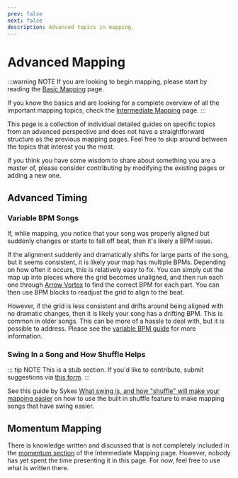 ```yaml
---
prev: false
next: false
description: Advanced topics in mapping.
---
```


# Advanced Mapping

:::warning NOTE
If you are looking to begin mapping, please start by reading the [Basic Mapping](./basic-mapping.md) page.

If you know the basics and are looking for a complete overview of all the important mapping topics,
check the [Intermediate Mapping](./intermediate-mapping.md) page.
:::

This page is a collection of individual detailed guides on specific topics from an advanced perspective and does not have
a straightforward structure as the previous mapping pages. Feel free to skip around between the topics that interest you
the most.

If you think you have some wisdom to share about something you are a master of, please consider contributing by
modifying the existing pages or adding a new one.

## Advanced Timing

### Variable BPM Songs

If, while mapping, you notice that your song was properly aligned but suddenly changes or starts to fall off beat,
then it's likely a BPM issue.

If the alignment suddenly and dramatically shifts for large parts of the song, but it seems consistent, it is likely
your map has multiple BPMs. Depending on how often it occurs, this is relatively easy to fix. You can simply cut the
map up into pieces where the grid becomes unaligned, and then run each one through
[Arrow Vortex](./basic-audio.md#sync-using-arrow-vortex) to find the correct BPM for each part. You can then use BPM
blocks to readjust the grid to align to the beat.

However, if the grid is less consistent and drifts around being aligned with no dramatic changes, then it is likely your
song has a drifting BPM. This is common in older songs. This can be more of a hassle to deal with, but it is possible to
address. Please see the [variable BPM guide](./advanced-audio.md#variable-bpm) for more information.

### Swing In a Song and How Shuffle Helps

::: tip NOTE
This is a stub section. If you'd like to contribute, submit suggestions via
[this form](https://docs.google.com/forms/d/e/1FAIpQLSfVS6_EMZOujxthR3lTa2eEwHg5C3x1INouLgnbHhBDpv1M5A/viewform).
:::

See this guide by Sykes
[What swing is, and how "shuffle" will make your mapping easier](https://docs.google.com/document/d/1j7w1X-0QtnJDFVKzyyQc_KR7RE9H3C3JFesIXGR0s1c/edit)
on how to use the built in shuffle feature to make mapping songs that have swing easier.

## Momentum Mapping

There is knowledge written and discussed that is not completely included in the
[momentum section](./intermediate-mapping.md#momentum-and-tension) of the Intermediate Mapping page.
However, nobody has yet spent the time presenting it in this page. For now, feel free to use what is written there.
